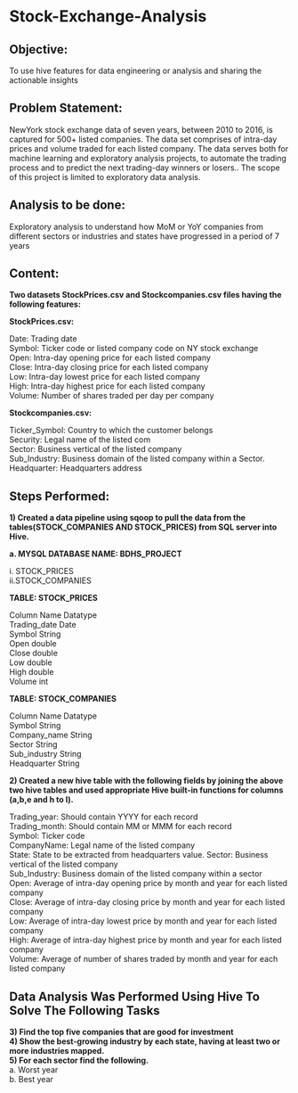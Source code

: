 # Stock-Exchange-Analysis



## Objective: 
To use hive features for data engineering or analysis and sharing the actionable insights

## Problem Statement:
NewYork stock exchange data of seven years, between 2010 to 2016, is captured for 500+ listed companies. The data set comprises of intra-day prices and volume traded for each listed company. The data serves both for machine learning and exploratory analysis projects, to automate the trading process and to predict the next trading-day winners or losers.. The scope of this project is limited to exploratory data analysis.


## Analysis to be done: 
Exploratory analysis to understand how MoM or YoY companies from different sectors or industries and states have progressed in a period of 7 years

## Content:
<b>Two datasets StockPrices.csv and Stockcompanies.csv files having the following features:</b>

<b>StockPrices.csv:</b>

Date: Trading date<br>
Symbol: Ticker code or listed company code on NY stock exchange<br>
Open: Intra-day opening price for each listed company<br>
Close: Intra-day closing price for each listed company<br>
Low: Intra-day lowest price for each listed company<br>
High: Intra-day highest price for each listed company<br>
Volume: Number of shares traded per day per company<br>

<b>Stockcompanies.csv:</b>

Ticker_Symbol: Country to which the customer belongs<br>
Security: Legal name of the listed com<br>
Sector: Business vertical of the listed company<br>
Sub_Industry: Business domain of the listed company within a Sector.<br>
Headquarter: Headquarters address<br>


## Steps Performed:

<b>1) Created a data pipeline using sqoop to pull the data from the tables(STOCK_COMPANIES AND STOCK_PRICES) from SQL server into Hive.</b>

<b>a. MYSQL DATABASE NAME: BDHS_PROJECT</b>

i. STOCK_PRICES<br>
ii.STOCK_COMPANIES<br>

<b>TABLE: STOCK_PRICES</b>

Column Name	Datatype<br>
Trading_date	Date<br>
Symbol	String<br>
Open	double<br>
Close	double<br>
Low	double<br>
High	double<br>
Volume	int<br>

<b>TABLE: STOCK_COMPANIES</b>

Column Name	Datatype<br>
Symbol	String<br>
Company_name	String<br>
Sector	String<br>
Sub_industry	String<br>
Headquarter	String<br>

<b>2) Created a new hive table with the following fields by joining the above two hive tables and used appropriate Hive built-in functions for columns (a,b,e and h to l).</b>

Trading_year: Should contain YYYY for each record<br>
Trading_month: Should contain MM or MMM for each record<br>
Symbol: Ticker code<br>
CompanyName: Legal name of the listed company<br>
State: State to be extracted from headquarters value.
Sector: Business vertical of the listed company<br>
Sub_Industry: Business domain of the listed company within a sector<br>
Open: Average of intra-day opening price by month and year for each listed company<br>
Close: Average of intra-day closing price by month and year for each listed company<br>
Low: Average of intra-day lowest price by month and year for each listed company<br>
High: Average of intra-day highest price by month and year for each listed company<br>
Volume: Average of number of shares traded by month and year for each listed company<br>


## Data Analysis Was Performed Using Hive To Solve The Following Tasks


<b>3) Find the top five companies that are good for investment<br>
4) Show the best-growing industry by each state, having at least two or more industries mapped.<br>
5) For each sector find the following.</b><br>
   a. Worst year<br>
   b. Best year<br><b>
